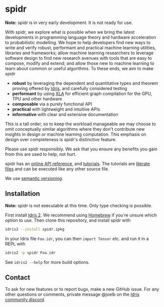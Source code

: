 # spidr

**Note:** spidr is in very early development. It is not ready for use.

With spidr, we explore what is possible when we bring the latest developments in programming language theory and hardware acceleration to probabilistic modelling. We hope to help developers find new ways to write and verify robust, performant and practical machine learning utilities, libraries and frameworks; allow machine learning researchers to leverage software design to find new research avenues with tools that are easy to compose, modify and extend; and allow those new to machine learning to learn about common or useful algorithms. To these ends, we aim to make spidr

  - **robust** by leveraging the dependent and quantitative types and theorem proving offered by [Idris](https://github.com/idris-lang/Idris2), and carefully considered testing
  - **performant** by using [XLA](https://www.tensorflow.org/xla) for efficient graph compilation for the GPU, TPU and other hardware
  - **composable** via a purely functional API
  - **practical** with lightweight and intuitive APIs
  - **informative** with clear and extensive documentation

This is a tall order, so to keep the workload manageable we may choose to omit conceptually similar algorithms where they don't contribute new insights in design or machine learning computation. This emphasis on design over completeness is spidr's distinctive feature.

Please use spidr responsibly. We ask that you ensure any benefits you gain from this are used to help, not hurt.

spidr has an [online API reference](https://joelberkeley.github.io/spidr), and [tutorials](tutorials). The tutorials are [literate files](https://idris2.readthedocs.io/en/latest/reference/literate.html) and can be executed like any other source file.

We use [semantic versioning](https://semver.org/).

## Installation

**Note:** spidr is not executable at this time. Only type checking is possible.

First install [Idris 2](https://github.com/edwinb/Idris2/blob/main/INSTALL.md). We recommend using [Homebrew](https://brew.sh/) if you're unsure which option to use. Then clone this repository, and install spidr with
```bash
idris2 --install spidr.ipkg
```
In your Idris file `Foo.idr`, you can then `import Tensor` etc. and run it in a REPL with
```bash
idris2 -p spidr Foo.idr
```
See `idris2 --help` for more build options.

## Contact

To ask for new features or to report bugs, make a new GitHub issue. For any other questions or comments, private message @joelb on the [Idris community discord](https://discord.gg/YXmWC5yKYM).

